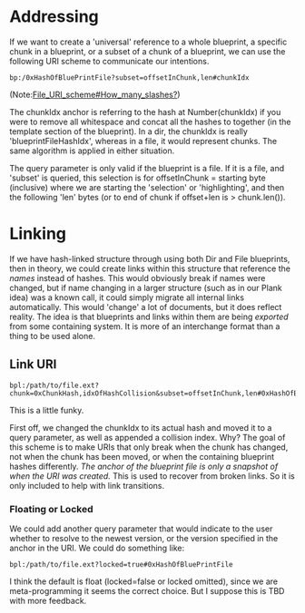# Addressing
If we want to create a 'universal' reference to a whole blueprint, a specific chunk in a blueprint, or a subset of a chunk of a blueprint, we can use the following URI scheme to communicate our intentions.

```
bp:/0xHashOfBluePrintFile?subset=offsetInChunk,len#chunkIdx
```
(Note:[File_URI_scheme#How_many_slashes?](https://en.wikipedia.org/wiki/File_URI_scheme#How_many_slashes?))

The chunkIdx anchor is referring to the hash at Number(chunkIdx) if you were to remove all whitespace and concat all the hashes to together (in the template section of the blueprint). In a dir, the chunkIdx is really 'blueprintFileHashIdx', whereas in a file, it would represent chunks. The same algorithm is applied in either situation. 

The query parameter is only valid if the blueprint is a file. If it is a file, and 'subset' is queried, this selection is for offsetInChunk = starting byte (inclusive) where we are starting the 'selection' or 'highlighting', and then the following 'len' bytes (or to end of chunk if offset+len is > chunk.len()).

# Linking
If we have hash-linked structure through using both Dir and File blueprints, then in theory, we could create links within this structure that reference the *names* instead of hashes. This would obviously break if names were changed, but if name changing in a larger structure (such as in our Plank idea) was a known call, it could simply migrate all internal links automatically. This would 'change' a lot of documents, but it does reflect reality. The idea is that blueprints and links within them are being *exported* from some containing system. It is more of an interchange format than a thing to be used alone.

## Link URI
```
bpl:/path/to/file.ext?chunk=0xChunkHash,idxOfHashCollision&subset=offsetInChunk,len#0xHashOfBluePrintFile
```
This is a little funky.

First off, we changed the chunkIdx to its actual hash and moved it to a query parameter, as well as appended a collision index. Why? The goal of this scheme is to make URIs that only break when the chunk has changed, not when the chunk has been moved, or when the containing blueprint hashes differently. *The anchor of the blueprint file is only a snapshot of when the URI was created.* This is used to recover from broken links. So it is only included to help with link transitions.

### Floating or Locked
We could add another query parameter that would indicate to the user whether to resolve to the newest version, or the version specified in the anchor in the URI. We could do something like:
```
bpl:/path/to/file.ext?locked=true#0xHashOfBluePrintFile
```
I think the default is float (locked=false or locked omitted), since we are meta-programming it seems the correct choice. But I suppose this is TBD with more feedback.
